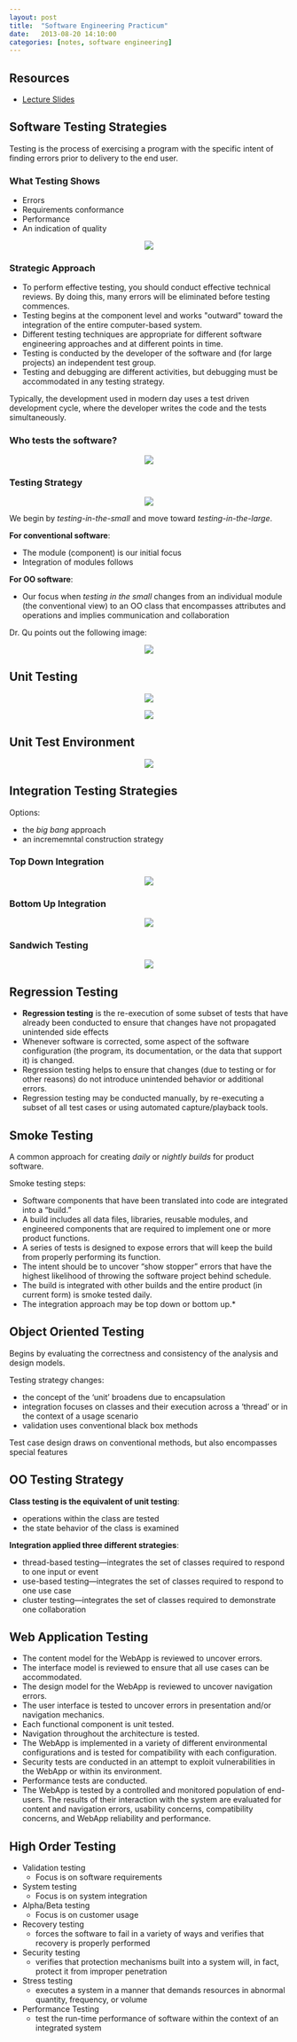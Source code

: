 ```yaml
---
layout: post
title:  "Software Engineering Practicum"
date:   2013-08-20 14:10:00
categories: [notes, software engineering]
---
```


## Resources

* [Lecture Slides](https://www.dropbox.com/s/g3ej3jz0yekp427/0.3.SWE.TestingStrategies.Chapter_17.ppt)

## Software Testing Strategies

Testing is the process of exercising a program with the specific intent of finding errors prior to delivery to the end user.

### What Testing Shows

* Errors
* Requirements conformance
* Performance
* An indication of quality

<p align="center">
  <img src="/img/se-1.jpg">
</p>

### Strategic Approach

* To perform effective testing, you should conduct effective technical reviews. By doing this, many errors will be eliminated before testing commences.
* Testing begins at the component level and works "outward" toward the integration of the entire computer-based system.      
* Different testing techniques are appropriate for different software engineering approaches and at different points in time.
* Testing is conducted by the developer of the software and (for large projects) an independent test group.
* Testing and debugging are different activities, but debugging must be accommodated in any testing strategy. 

Typically, the development used in modern day uses a test driven development cycle, where the developer writes the code and the tests simultaneously.

### Who tests the software?

<p align="center">
  <img src="/img/se-2.png">
</p>

### Testing Strategy

<p align="center">
  <img src="/img/se-3.png">
</p>

We begin by _testing-in-the-small_ and move toward _testing-in-the-large_.

__For conventional software__:

* The module (component) is our initial focus
* Integration of modules follows

__For OO software__:

* Our focus when _testing in the small_ changes from an individual module (the conventional view) to an OO class that encompasses attributes and operations and implies communication and collaboration

Dr. Qu points out the following image:

<p align="center">
  <img src="/img/richards-guide-to-se.jpeg">
</p>

## Unit Testing

<p align="center">
  <img src="/img/se-4.png">
</p>

<p align="center">
  <img src="/img/se-5.png">
</p>

## Unit Test Environment

<p align="center">
  <img src="/img/se-6.png">
</p>

## Integration Testing Strategies

Options:

* the _big bang_ approach
* an incrememntal construction strategy

### Top Down Integration

<p align="center">
  <img src="/img/top-down-integration.png">
</p>

### Bottom Up Integration

<p align="center">
  <img src="/img/bottom-up-integration.png">
</p>

### Sandwich Testing

<p align="center">
  <img src="/img/sandwich-testing.png">
</p>

## Regression Testing

* __Regression testing__ is the re-execution of some subset of tests that have already been conducted to ensure that changes have not propagated unintended side effects
* Whenever software is corrected, some aspect of the software configuration (the program, its documentation, or the data that support it) is changed. 
* Regression testing helps to ensure that changes (due to testing or for other reasons) do not introduce unintended behavior or additional errors.
* Regression testing may be conducted manually, by re-executing a subset of all test cases or using automated capture/playback tools.

## Smoke Testing

A common approach for creating _daily_ or _nightly builds_ for product software. 

Smoke testing steps:

* Software components that have been translated into code are integrated into a “build.” 
* A build includes all data files, libraries, reusable modules, and engineered components that are required to implement one or more product functions.
* A series of tests is designed to expose errors that will keep the build from properly performing its function. 
* The intent should be to uncover “show stopper” errors that have the highest likelihood of throwing the software project behind schedule.
* The build is integrated with other builds and the entire product (in current form) is smoke tested daily. 
* The integration approach may be top down or bottom up.* 


## Object Oriented Testing

Begins by evaluating the correctness and consistency of the analysis and design models.

Testing strategy changes:

* the concept of the ‘unit’ broadens due to encapsulation
* integration focuses on classes and their execution across a ‘thread’ or in the context of a usage scenario
* validation uses conventional black box methods

Test case design draws on conventional methods, but also encompasses special features

## OO Testing Strategy

__Class testing is the equivalent of unit testing__:

* operations within the class are tested
* the state behavior of the class is examined

__Integration applied three different strategies__:

* thread-based testing—integrates the set of classes required to respond to one input or event
* use-based testing—integrates the set of classes required to respond to one use case
* cluster testing—integrates the set of classes required to demonstrate one collaboration


## Web Application Testing

* The content model for the WebApp is reviewed to uncover errors. 
* The interface model is reviewed to ensure that all use cases can be accommodated. 
* The design model for the WebApp is reviewed to uncover navigation errors. 
* The user interface is tested to uncover errors in presentation and/or navigation mechanics.
* Each functional component is unit tested.
* Navigation throughout the architecture is tested. 
* The WebApp is implemented in a variety of different environmental configurations and is tested for compatibility with each configuration. 
* Security tests are conducted in an attempt to exploit vulnerabilities in the WebApp or within its environment.
* Performance tests are conducted.
* The WebApp is tested by a controlled and monitored population of end-users. The results of their interaction with the system are evaluated for content and navigation errors, usability concerns, compatibility concerns, and WebApp reliability and performance.

## High Order Testing

* Validation testing
  * Focus is on software requirements
* System testing
  * Focus is on system integration
* Alpha/Beta testing
  * Focus is on customer usage
* Recovery testing
  * forces the software to fail in a variety of ways and verifies that recovery is properly performed
* Security testing
  * verifies that protection mechanisms built into a system will, in fact, protect it from improper penetration
* Stress testing
  * executes a system in a manner that demands resources in abnormal quantity, frequency, or volume
* Performance Testing
  * test the run-time performance of software within the context of an integrated system


